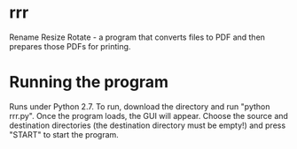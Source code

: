# rrr
Rename Resize Rotate - a program that converts files to PDF and then prepares those PDFs for printing.
# Running the program
Runs under Python 2.7.
To run, download the directory and run "python rrr.py".
Once the program loads, the GUI will appear.
Choose the source and destination directories (the destination directory must be empty!) and press "START" to start the program.
